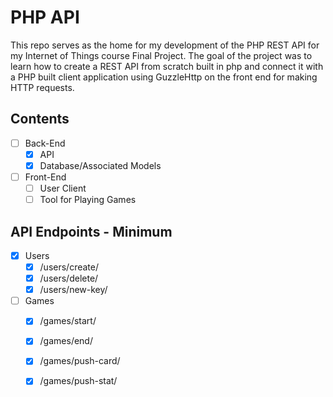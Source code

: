 # PHP API
This repo serves as the home for my development of the PHP REST API for my Internet of Things course Final Project. The goal of the project was to learn how to create a REST API from scratch built in php and connect it with a PHP built client application using GuzzleHttp on the front end for making HTTP requests.

## Contents
- [ ] Back-End
     - [x] API 
     - [x] Database/Associated Models 
- [ ] Front-End
     - [ ] User Client
     - [ ] Tool for Playing Games

## API Endpoints - Minimum
 - [x] Users
     - [x] /users/create/
     - [x] /users/delete/
     - [x] /users/new-key/
- [ ] Games
     - [x] /games/start/
     - [x] /games/end/
     - [x] /games/push-card/
     - [x] /games/push-stat/



